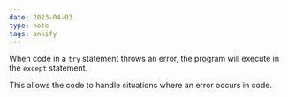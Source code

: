 ```yaml
---
date: 2023-04-03
type: note
tags: ankify
---
```


When code in a `try` statement throws an error, the program will execute in the `except` statement.

This allows the code to handle situations where an error occurs in code.
